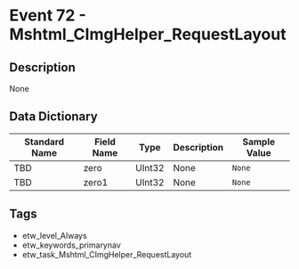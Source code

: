 # Event 72 - Mshtml_CImgHelper_RequestLayout

## Description
None

## Data Dictionary
|Standard Name|Field Name|Type|Description|Sample Value|
|---|---|---|---|---|
|TBD|zero|UInt32|None|`None`|
|TBD|zero1|UInt32|None|`None`|

## Tags
* etw_level_Always
* etw_keywords_primarynav
* etw_task_Mshtml_CImgHelper_RequestLayout